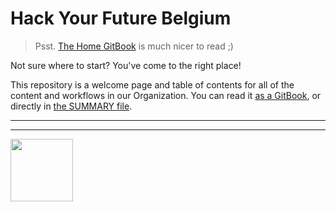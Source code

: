 # Hack Your Future Belgium

> Psst.  [The Home GitBook](https://home.hackyourfuture.be) is much nicer to read ;)

Not sure where to start? You've come to the right place!

This repository is a welcome page and table of contents for all of the content and workflows in our Organization.  You can read it [as a GitBook](https://home.hackyourfuture.be), or directly in [the SUMMARY file](./SUMMARY.md).


<hr>
<hr>
<a href="https://hackyourfuture.be" target="_blank"><img
    src="https://user-images.githubusercontent.com/18554853/63941625-4c7c3d00-ca6c-11e9-9a76-8d5e3632fe70.jpg"
    width="100" height="100"></a>
